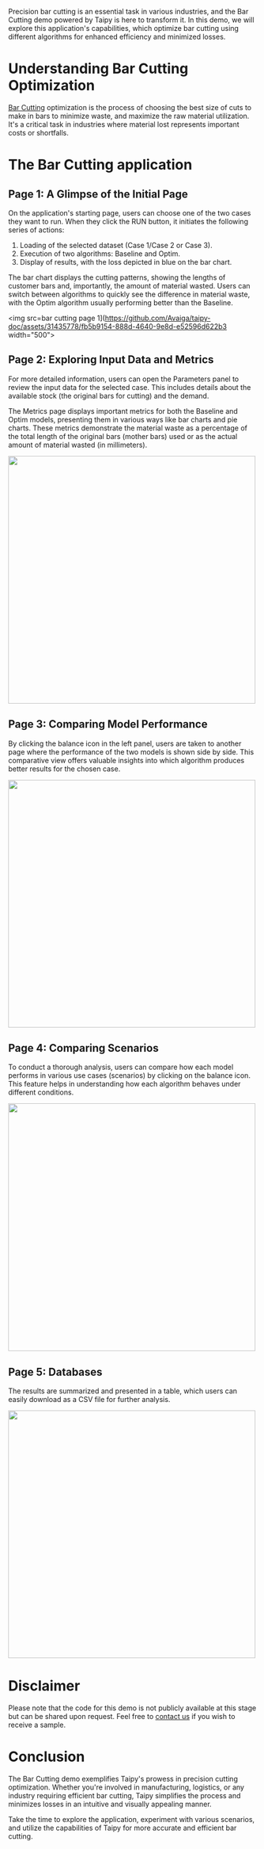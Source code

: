 Precision bar cutting is an essential task in various industries, and the Bar Cutting demo 
powered by Taipy is here to transform it. In this demo, we will explore this application's 
capabilities, which optimize bar cutting using different algorithms for enhanced efficiency and 
minimized losses.

# Understanding Bar Cutting Optimization

[Bar Cutting](https://en.wikipedia.org/wiki/Cutting_stock_problem) optimization is the process 
of choosing the best size of cuts to make in bars to minimize waste, and maximize the raw material utilization. It's a critical task in industries where material lost represents important costs or shortfalls.


# The Bar Cutting application

## Page 1: A Glimpse of the Initial Page

On the application's starting page, users can choose one of the two cases they want to run. 
When they click the RUN button, it initiates the following series of actions:

1. Loading of the selected dataset (Case 1/Case 2 or Case 3).
2. Execution of two algorithms: Baseline and Optim.
3. Display of results, with the loss depicted in blue on the bar chart.

The bar chart displays the cutting patterns, showing the lengths of customer bars and, 
importantly, the amount of material wasted. Users can switch between algorithms to 
quickly see the difference in material waste, with the Optim algorithm usually 
performing better than the Baseline.

<img src=bar cutting page 1](https://github.com/Avaiga/taipy-doc/assets/31435778/fb5b9154-888d-4640-9e8d-e52596d622b3 width="500">
  

## Page 2: Exploring Input Data and Metrics

For more detailed information, users can open the Parameters panel to review the input data 
for the selected case. This includes details about the available stock (the original bars for cutting) and the demand.

The Metrics page displays important metrics for both the Baseline and Optim models, 
presenting them in various ways like bar charts and pie charts. These metrics demonstrate 
the material waste as a percentage of the total length of the original bars (mother bars) used 
or as the actual amount of material wasted (in millimeters).

<img src=https://github.com/Avaiga/taipy-doc/assets/31435778/3ccbead1-e756-43c2-8375-b7309e76fe36 width="500">

## Page 3: Comparing Model Performance

By clicking the balance icon in the left panel, users are taken to another page where 
the performance of the two models is shown side by side. This comparative view offers valuable insights 
into which algorithm produces better results for the chosen case.

<img src=https://github.com/Avaiga/taipy-doc/assets/31435778/7ab84665-083e-4c43-8ccb-c22ed43f3f27 width="500">


## Page 4: Comparing Scenarios 

To conduct a thorough analysis, users can compare how each model performs in various use cases (scenarios) 
by clicking on the balance icon. This feature helps in understanding how each algorithm behaves 
under different conditions.

<img src=https://github.com/Avaiga/taipy-doc/assets/31435778/f9a7c59a-598f-42dd-98dd-63f0cd79ac07 width="500">


## Page 5: Databases 
The results are summarized and presented in a table, which users can easily download as a CSV file for further analysis.

<img src=https://github.com/Avaiga/taipy-doc/assets/31435778/0a1d793b-6e81-4231-8291-9585ff4c8f7b width="500">


# Disclaimer

Please note that the code for this demo is not publicly available at this stage but can be 
shared upon request. Feel free to [contact us](https://www.taipy.io/contact-us/) if you wish to 
receive a sample.

# Conclusion

The Bar Cutting demo exemplifies Taipy's prowess in precision cutting optimization. Whether 
you're involved in manufacturing, logistics, or any industry requiring efficient bar cutting, 
Taipy simplifies the process and minimizes losses in an intuitive and visually appealing manner.

Take the time to explore the application, experiment with various scenarios, 
and utilize the capabilities of Taipy for more accurate and efficient bar cutting.

